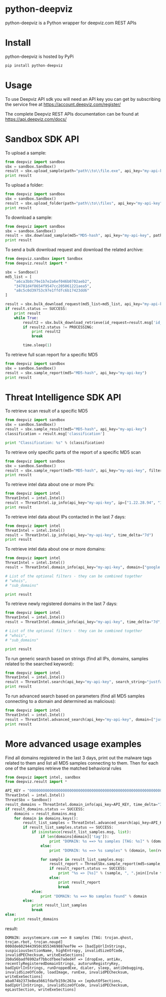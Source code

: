 # python-deepviz
python-deepviz is a Python wrapper for deepviz.com REST APIs

# Install

python-deepviz is hosted by PyPi

```python
pip install python-deepviz
```

# Usage
To use Deepviz API sdk you will need an API key you can get by
subscribing the service free at https://account.deepviz.com/register/

The complete Deepviz REST APIs documentation can be found at https://api.deepviz.com/docs/

# Sandbox SDK API

To upload a sample:

```python
from deepviz import sandbox
sbx = sandbox.Sandbox()
result = sbx.upload_sample(path="path\\to\\file.exe", api_key="my-api-key")
print result
```

To upload a folder:

```python
from deepviz import sandbox
sbx = sandbox.Sandbox()
result = sbx.upload_folder(path="path\\to\\files", api_key="my-api-key")
print result
```

To download a sample:

```python
from deepviz import sandbox
sbx = sandbox.Sandbox()
result = sbx.download_sample(md5="MD5-hash", api_key="my-api-key", path="output\\directory\\")
print result
```

To send a bulk download request and download the related archive:

```python
from deepviz.sandbox import Sandbox
from deepviz.result import *

sbx = Sandbox()
md5_list = [
    "a6ca3b8c79e1b7e2a6ef046b0702aeb2",
    "34781d4f8654f9547cc205061221aea5",
    "a8c5c0d39753c97e1ffdfc6b17423dd6"
]

result = sbx.bulk_download_request(md5_list=md5_list, api_key="my-api-key")
if result.status == SUCCESS:
    print result
    while True:
        result2 = sbx.bulk_download_retrieve(id_request=result.msg['id_request'], api_key="my-api-key", path="output\\directory\\")
        if result2.status != PROCESSING:
            print result2
            break

        time.sleep(1)
```

To retrieve full scan report for a specific MD5

```python
from deepviz import sandbox
sbx = sandbox.Sandbox()
result = sbx.sample_report(md5="MD5-hash", api_key="my-api-key")
print result
```

# Threat Intelligence SDK API

To retrieve scan result of a specific MD5

```python
from deepviz import sandbox
sbx = sandbox.Sandbox()
result = sbx.sample_result(md5="MD5-hash", api_key="my-api-key")
classification = result.msg['classification']

print "Classification: %s" % (classification)
```

To retrieve only specific parts of the report of a specific MD5 scan

```python
from deepviz import sandbox
sbx = sandbox.Sandbox()
result = sbx.sample_report(md5="MD5-hash", api_key="my-api-key", filters=["classification","rules"])
print result
```

To retrieve intel data about one or more IPs:

```python
from deepviz import intel
ThreatIntel = intel.Intel()
result = ThreatIntel.ip_info(api_key="my-api-key", ip=["1.22.28.94", "1.23.214.1"])
print result
```

To retrieve intel data about IPs contacted in the last 7 days:

```python
from deepviz import intel
ThreatIntel = intel.Intel()
result = ThreatIntel.ip_info(api_key="my-api-key", time_delta="7d")
print result
```

To retrieve intel data about one or more domains:

```python
from deepviz import intel
ThreatIntel = intel.Intel()
result = ThreatIntel.domain_info(api_key="my-api-key", domain=["google.com"], filters=["sub_domains"])

# List of the optional filters - they can be combined together
# "whois",
# "sub_domains"

print result
```

To retrieve newly registered domains in the last 7 days:

```python
from deepviz import intel
ThreatIntel = intel.Intel()
result = ThreatIntel.domain_info(api_key="my-api-key", time_delta="7d", filters=["whois"])

# List of the optional filters - they can be combined together
# "whois",
# "sub_domains"

print result
```

To run generic search based on strings 
(find all IPs, domains, samples related to the searched keyword):

```python
from deepviz import intel
ThreatIntel = intel.Intel()
result = ThreatIntel.search(api_key="my-api-key", search_string="justfacebook.net")
print result
```

To run advanced search based on parameters
(find all MD5 samples connecting to a domain and determined as malicious):

```python
from deepviz import intel
ThreatIntel = intel.Intel()
result = ThreatIntel.advanced_search(api_key="my-api-key", domain=["justfacebook.net"], classification="M")
print result
```

# More advanced usage examples

Find all domains registered in the last 3 days, print out the malware tags related to them and
list all MD5 samples connecting to them. Then for each one of the samples retrieve the matched
behavioral rules

```python
from deepviz import intel, sandbox
from deepviz.result import *

API_KEY = "0000000000000000000000000000000000000000000000000000000000000000"
ThreatIntel = intel.Intel()
ThreatSbx = Sandbox()
result_domains = ThreatIntel.domain_info(api_key=API_KEY, time_delta="3d")
if result_domains.status == SUCCESS:
    domains = result_domains.msg
    for domain in domains.keys():
        result_list_samples = ThreatIntel.advanced_search(api_key=API_KEY, domain=[domain], classification="M")
        if result_list_samples.status == SUCCESS:
            if isinstance(result_list_samples.msg, list):
                if len(domains[domain]['tag']):
                    print "DOMAIN: %s ==> %s samples [TAG: %s]" % (domain, len(result_list_samples.msg), ", ".join((tag for tag in domains[domain]['tag'])))
                else:
                    print "DOMAIN: %s ==> %s samples" % (domain, len(result_list_samples.msg))

                for sample in result_list_samples.msg:
                    result_report = ThreatSbx.sample_report(md5=sample, api_key=API_KEY, filters=["rules"])
                    if result_report.status == SUCCESS:
                        print "%s => [%s]" % (sample, ", ".join([rule for rule in result_report.msg['rules']]))
                    else:
                        print result_report
                        break
            else:
                print "DOMAIN: %s ==> No samples found" % domain
        else:
            print result_list_samples
            break
else:
    print result_domains
```
result:

```
DOMAIN: avsystemcare.com ==> 8 samples [TAG: trojan.qhost, trojan.rbot, trojan.noupd]
000dde6029443950c8553469887eef9e => [badIpUrlInStrings, suspiciousSectionName, highEntropy, invalidSizeOfCode, invalidPEChecksum, writeExeSections]
2b0a56badf6992af7bbcdfbee7aded4f => [dropExe, antiAv, recentlyRegisteredDomainStrings, autorunRegistryKey, badIpUrlInStrings, runDroppedExe, dialer, sleep, antiDebugging, invalidSizeOfCode, loadImage, runExe, invalidPEChecksum, writeExeSections]
aba074b2373e8ea5661fdafb159c263a => [epOutOfSections, badIpUrlInStrings, invalidSizeOfCode, invalidPEChecksum, epLastSection, writeExeSections]
```